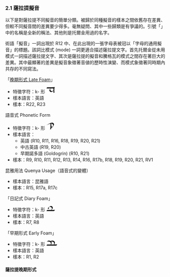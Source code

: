 ### 2.1 薩拉提擬音

以下是對薩拉提不同擬音的簡單分類。被歸於同種擬音的樣本之間依舊存在差異、但較不同擬音間的差異要少得多。毫無疑問、其中一些歸類是有爭議的。引號「」中的名稱是全新的稱法、其他則是托爾金用過的名字。

術語「擬音」一詞出現於 R12 中、在此出現的一張字母表被冠以「字母的通用擬音」的標題。該詞比模式 (mode) 一詞更適合描述薩拉提文字。首先托爾金從未用模式一詞描述薩拉提文字、其次是薩拉提的擬音和騰格瓦的模式之間存在著巨大的差異。其中最顯著的差異是擬音象徵著音値的歷時性演變、而模式象徵著同時期內共存的不同寫法。 

「[晚期形式 Late Foam](####薩拉提晚期形式)」

- 特徵字符：k- 形 ![](.attachments/2.1-1.png)
- 樣本語言：英語
- 樣本：R22, R23

語音式 Phonetic Form

- 特徵字符：k- 形  ![](.attachments/2.1-2.png)
- 樣本語言：
  - 英語 (R10, R11, R16, R18, R19, R20, R21)
  - 中古英語 (R19, R20)
  - 早期諾多語 (Goldogrin) (R10, R21)
- 樣本：R9, R10, R11, R12, R13, R14, R16, R17b, R18, R19, R20, R21, RV1

昆雅用法 Quenya Usage（語音式的變體）

- 樣本語言：昆雅語
- 樣本：R15, R17a, R17c

「日記式 Diary Foam」

- 特徵字符：k- 形 ![](.attachments/2.1-3.png)
- 樣本語言：英語
- 樣本：R7, R8

「早期形式 Early Foam」

- 特徵字符：k- 形 ![](.attachments/2.1-4.png)
- 樣本語言：英語
- 樣本：R1, R2

#### 薩拉提晚期形式

